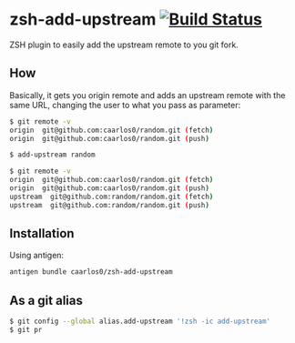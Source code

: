 zsh-add-upstream [![Build Status](https://travis-ci.org/caarlos0/zsh-open-pr.svg?branch=master)](https://travis-ci.org/caarlos0/zsh-open-pr)
==================

ZSH plugin to easily add the upstream remote to you git fork.

## How

Basically, it gets you origin remote and adds an upstream remote with
the same URL, changing the user to what you pass as parameter:

```sh
$ git remote -v
origin  git@github.com:caarlos0/random.git (fetch)
origin  git@github.com:caarlos0/random.git (push)

$ add-upstream random

$ git remote -v
origin  git@github.com:caarlos0/random.git (fetch)
origin  git@github.com:caarlos0/random.git (push)
upstream  git@github.com:random/random.git (fetch)
upstream  git@github.com:random/random.git (push)
```

## Installation

Using antigen:

```sh
antigen bundle caarlos0/zsh-add-upstream
```

## As a git alias

```sh
$ git config --global alias.add-upstream '!zsh -ic add-upstream'
$ git pr
```

